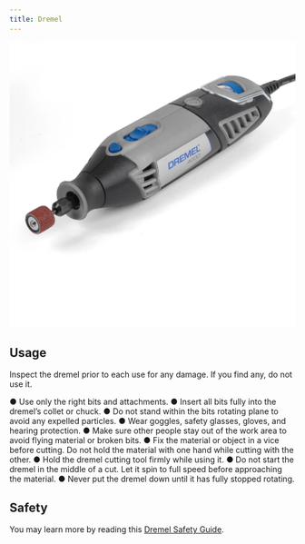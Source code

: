 ```yaml
---
title: Dremel
---
```


![Dremel](dremel.webp)

## Usage

Inspect the dremel prior to each use for any damage. If you find any, do not use it.

● Use only the right bits and attachments.
● Insert all bits fully into the dremel’s collet or chuck.
● Do not stand within the bits rotating plane to avoid any expelled particles.
● Wear goggles, safety glasses, gloves, and hearing protection.
● Make sure other people stay out of the work area to avoid flying material or broken bits.
● Fix the material or object in a vice before cutting. Do not hold the material with one hand while cutting with the other.
● Hold the dremel cutting tool firmly while using it.
● Do not start the dremel in the middle of a cut. Let it spin to full speed before approaching the material.
● Never put the dremel down until it has fully stopped rotating.

## Safety

You may learn more by reading this [Dremel Safety Guide](https://www.dremel.com/gb/en/dremel-safety-guidelines).
